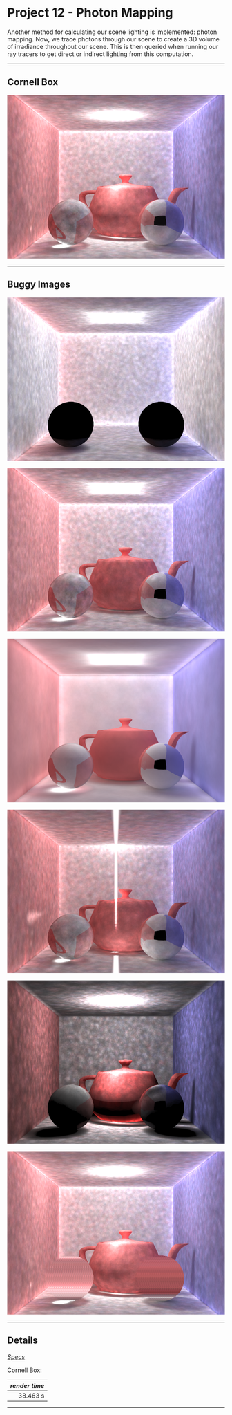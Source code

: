 Project 12 - Photon Mapping
===========================

Another method for calculating our scene lighting is implemented: photon mapping. Now, we trace photons through our scene to create a 3D volume of irradiance throughout our scene. This is then queried when running our ray tracers to get direct or indirect lighting from this computation.


- - -


Cornell Box
-----------

![](images/prj12/cornellBox.png)

- - -

Buggy Images
------------

![](images/prj12/buggy0.png)

![](images/prj12/buggy1.png)

![](images/prj12/buggy2.png)

![](images/prj12/buggy3.png)

![](images/prj12/buggy4.png)

![](images/prj12/buggy5.png)

- - -

Details
-------

[*Specs*](specs.html)


Cornell Box:

| *render time*  |
| -------------: |
|       38.463 s |

- - -
